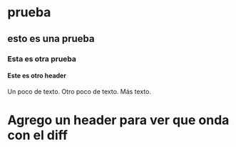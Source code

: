 # prueba
## esto es una prueba
### Esta es otra prueba
#### Este es otro header
Un poco de texto.
Otro poco de texto.
Más texto.

# Agrego un header para ver que onda con el diff